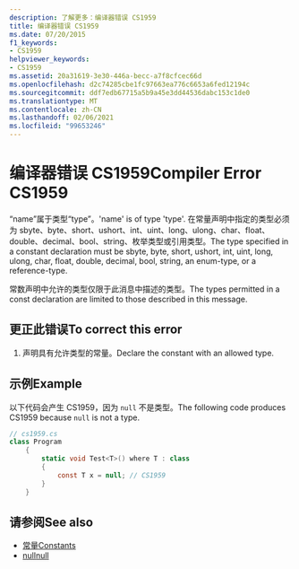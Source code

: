 ```yaml
---
description: 了解更多：编译器错误 CS1959
title: 编译器错误 CS1959
ms.date: 07/20/2015
f1_keywords:
- CS1959
helpviewer_keywords:
- CS1959
ms.assetid: 20a31619-3e30-446a-becc-a7f8cfcec66d
ms.openlocfilehash: d2c74285cbe1fc97663ea776c6653a6fed12194c
ms.sourcegitcommit: ddf7edb67715a5b9a45e3dd44536dabc153c1de0
ms.translationtype: MT
ms.contentlocale: zh-CN
ms.lasthandoff: 02/06/2021
ms.locfileid: "99653246"
---
```

# <a name="compiler-error-cs1959"></a><span data-ttu-id="0af98-103">编译器错误 CS1959</span><span class="sxs-lookup"><span data-stu-id="0af98-103">Compiler Error CS1959</span></span>

<span data-ttu-id="0af98-104">“name”属于类型“type”。</span><span class="sxs-lookup"><span data-stu-id="0af98-104">'name' is of type 'type'.</span></span> <span data-ttu-id="0af98-105">在常量声明中指定的类型必须为 sbyte、byte、short、ushort、int、uint、long、ulong、char、float、double、decimal、bool、string、枚举类型或引用类型。</span><span class="sxs-lookup"><span data-stu-id="0af98-105">The type specified in a constant declaration must be sbyte, byte, short, ushort, int, uint, long, ulong, char, float, double, decimal, bool, string, an enum-type, or a reference-type.</span></span>  
  
 <span data-ttu-id="0af98-106">常数声明中允许的类型仅限于此消息中描述的类型。</span><span class="sxs-lookup"><span data-stu-id="0af98-106">The types permitted in a const declaration are limited to those described in this message.</span></span>  
  
## <a name="to-correct-this-error"></a><span data-ttu-id="0af98-107">更正此错误</span><span class="sxs-lookup"><span data-stu-id="0af98-107">To correct this error</span></span>  
  
1. <span data-ttu-id="0af98-108">声明具有允许类型的常量。</span><span class="sxs-lookup"><span data-stu-id="0af98-108">Declare the constant with an allowed type.</span></span>  
  
## <a name="example"></a><span data-ttu-id="0af98-109">示例</span><span class="sxs-lookup"><span data-stu-id="0af98-109">Example</span></span>  

 <span data-ttu-id="0af98-110">以下代码会产生 CS1959，因为 `null` 不是类型。</span><span class="sxs-lookup"><span data-stu-id="0af98-110">The following code produces CS1959 because `null` is not a type.</span></span>  
  
```csharp  
// cs1959.cs  
class Program  
    {  
        static void Test<T>() where T : class  
        {  
            const T x = null; // CS1959  
        }  
    }  
```  
  
## <a name="see-also"></a><span data-ttu-id="0af98-111">请参阅</span><span class="sxs-lookup"><span data-stu-id="0af98-111">See also</span></span>

- [<span data-ttu-id="0af98-112">常量</span><span class="sxs-lookup"><span data-stu-id="0af98-112">Constants</span></span>](../programming-guide/classes-and-structs/constants.md)
- [<span data-ttu-id="0af98-113">null</span><span class="sxs-lookup"><span data-stu-id="0af98-113">null</span></span>](../language-reference/keywords/null.md)
